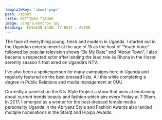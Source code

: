 ```yaml
---
templateKey: 'about-page'
path: /about
title: BETTINAH TIANAH
image: /img/jumbotron.jpg
heading:  FASHION ICON, TV HOST , ACTOR
---
```

The face of everything young, fresh and modern in Uganda. I started out in the Ugandan entertainment at the age of 15 as the host of “Youth Voice” followed by popular television shows “Be My Date” and “About Town”, I also became a respected actor after landing the lead role as Rhona in the Hostel serenity season 4 that aired on  Uganda’s NTV.

I’ve also been a spokesperson for many campaigns here in Uganda and regularly featured on the best dressed lists. All this while completing a degree in Public Relations and media management at CUU

Currently a panelist on the Ntv Style Project a show that aims at edutaining about current trends beauty and fashion which airs every Friday at 7:35pm. In 2017, I emerged as a winner for the best dressed female media personality Uganda in the Abryanz Style and Fashion Awards also landed multiple nominations in the Starqt  and  Hipipo Awards.
